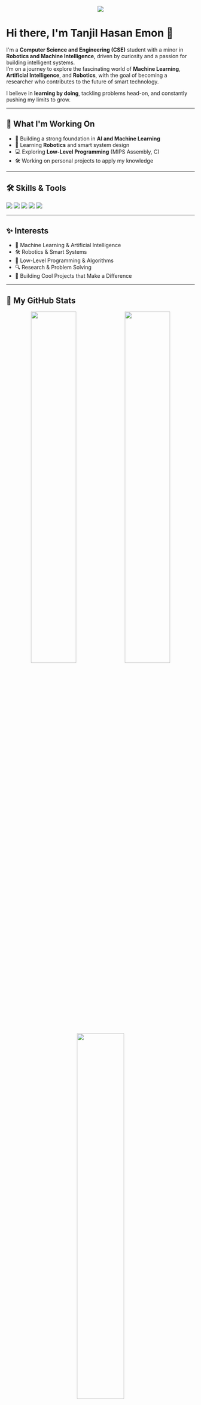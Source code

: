 <!-- Profile Banner -->
<p align="center">
  <img src="https://capsule-render.vercel.app/api?type=waving&color=gradient&height=200&section=header&text=Welcome%20to%20My%20GitHub!&fontSize=40&fontAlignY=35&desc=Aspiring%20ML%20and%20AI%20Researcher%20|%20Robotics%20Enthusiast&descAlignY=60&descAlign=50" />
</p>

# Hi there, I'm Tanjil Hasan Emon 👋

I'm a **Computer Science and Engineering (CSE)** student with a minor in **Robotics and Machine Intelligence**, driven by curiosity and a passion for building intelligent systems.  
I’m on a journey to explore the fascinating world of **Machine Learning**, **Artificial Intelligence**, and **Robotics**, with the goal of becoming a researcher who contributes to the future of smart technology.

I believe in **learning by doing**, tackling problems head-on, and constantly pushing my limits to grow.

---

## 🚀 What I'm Working On
- 🌱 Building a strong foundation in **AI and Machine Learning**
- 🤖 Learning **Robotics** and smart system design
- 💻 Exploring **Low-Level Programming** (MIPS Assembly, C)
- 🛠️ Working on personal projects to apply my knowledge

---

## 🛠️ Skills & Tools
<p>
  <img src="https://img.shields.io/badge/Python-3776AB?logo=python&logoColor=white" />
  <img src="https://img.shields.io/badge/C-00599C?logo=c&logoColor=white" />
  <img src="https://img.shields.io/badge/MIPS-Assembly-blue" />
  <img src="https://img.shields.io/badge/Git-F05032?logo=git&logoColor=white" />
  <img src="https://img.shields.io/badge/VSCode-007ACC?logo=visual-studio-code&logoColor=white" />
</p>

---

## ✨ Interests
- 🤖 Machine Learning & Artificial Intelligence
- 🛠️ Robotics & Smart Systems
- 💬 Low-Level Programming & Algorithms
- 🔍 Research & Problem Solving
- 🚀 Building Cool Projects that Make a Difference

---

## 🌟 My GitHub Stats
<p align="center">
  <img src="https://github-readme-stats.vercel.app/api?username=tanjilhasanemon&show_icons=true&theme=radical" width="49%" />
  <img src="https://github-readme-streak-stats.herokuapp.com/?user=tanjilhasanemon&theme=radical" width="49%" />
</p>
<p align="center">
  <img src="https://github-readme-stats.vercel.app/api/top-langs/?username=tanjilhasanemon&layout=compact&theme=radical" width="50%" />
</p>

---

## 🧩 Featured Projects
- 📌 **AI Starter Projects** – Basic machine learning experiments and learning notebooks  
- 📌 **Robotics Simulations** – Simple robotic motion and control simulations  
- 📌 **Low-Level Algorithms** – Efficient solutions in C and MIPS assembly  
*(More projects coming soon…)*

---

## 📬 Let's Connect
<p>
  <a href="https://www.linkedin.com/in/tanjil-sarker-emon/"><img src="https://img.shields.io/badge/LinkedIn-blue?logo=linkedin" /></a>
  <a href="mailto:tanjilsarkeremon@gmail.com"><img src="https://img.shields.io/badge/Email-D14836?logo=gmail&logoColor=white" /></a>
</p>

---

_Thanks for stopping by! I’m always open to collaboration, learning, and meaningful conversations!_

<p align="center">
  <img src="https://capsule-render.vercel.app/api?type=waving&color=gradient&height=100&section=footer" />
</p>
